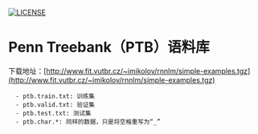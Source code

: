 [![LICENSE](https://img.shields.io/badge/license-Anti%20996-blue.svg)](https://github.com/996icu/996.ICU/blob/master/LICENSE)
# Penn Treebank（PTB）语料库
下载地址：[http://www.fit.vutbr.cz/~imikolov/rnnlm/simple-examples.tgz](http://www.fit.vutbr.cz/~imikolov/rnnlm/simple-examples.tgz)
```
  - ptb.train.txt: 训练集
  - ptb.valid.txt: 验证集
  - ptb.test.txt: 测试集
  - ptb.char.*: 同样的数据，只是将空格重写为“_” 
```
